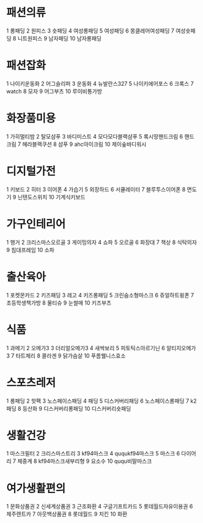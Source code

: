 # 패션의류

1 롱패딩
2 원피스
3 숏패딩
4 여성롱패딩
5 여성패딩
6 몽클레어여성패딩
7 여성숏패딩
8 니트원피스
9 남자패딩
10 남자롱패딩

# 패션잡화

1 나이키운동화
2 어그슬리퍼
3 운동화
4 뉴발란스327
5 나이키에어포스
6 크록스
7 watch
8 모자
9 어그부츠
10 루이비통가방

# 화장품미용 

1 가히멀티밤
2 탈모샴푸
3 바디미스트
4 모다모다블랙샴푸
5 록시땅핸드크림
6 핸드크림
7 헤라블랙쿠션
8 샴푸
9 ahc아이크림
10 제이숲바디워시

# 디지털가전

1 키보드
2 히터
3 이어폰
4 가습기
5 외장하드
6 서큘레이터
7 블루투스이어폰
8 면도기
9 닌텐도스위치
10 기계식키보드

# 가구인테리어

1 행거
2 크리스마스오르골
3 게이밍의자
4 쇼파
5 오르골
6 화장대
7 책상
8 식탁의자
9 침대프레임
10 소파

# 출산육아

1 포켓몬카드
2 키즈패딩
3 레고
4 키즈롱패딩
5 크린숨소형마스크
6 쥬얼하트윙폰
7 초등학생책가방
8 물티슈
9 눈썰매
10 키즈부츠

# 식품

1 과메기
2 오메가3
3 더리얼오메가3
4 새싹보리
5 피토틱스아르기닌
6 알티지오메가3
7 타트체리
8 콜라겐
9 닭가슴살
10 푸름웰니스효소

# 스포츠레저

1 롱패딩
2 핫팩
3 노스페이스패딩
4 패딩
5 디스커버리패딩
6 노스페이스롱패딩
7 k2패딩
8 등산화
9 디스커버리롱패딩
10 디스커버리숏패딩

# 생활건강 

1 마스크필터
2 크리스마스트리
3 kf94마스크
4 ququkf94마스크
5 마스크
6 다이어리
7 체중계
8 kf94마스크새부리형
9 요소수
10 ququ비말마스크

# 여가생활편의

1 문화상품권
2 신세계상품권
3 근조화환
4 구글기프트카드
5 롯데월드자유이용권
6 제주렌트카
7 아웃백상품권
8 롯데월드
9 치킨
10 화환